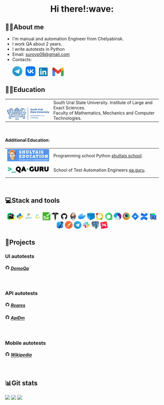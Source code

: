 <div align="center">
   <h1>
      Hi there!:wave:
   </h1>
</div>


<!--About me-->

## :technologist:About me
- I'm manual and automation Engineer from Chelyabinsk.
- I work QA about 2 years.
- I write autotests in Python
- Email: surovp08@gmail.com
- Contacts:

<p>
  &#8287;&#8287;&#8287;&#8287;&#8287;
  <a href="https://t.me/pasurov"><img width="32px" alt="Telegram" title="Telegram" src="images/social_networks/tg.png"/></a>
  &#8287;
  <a href="https://vk.com/id52197171"><img width="32px" alt="VK" title="Vk" src="images/social_networks/vk.png"/></a>
  &#8287;
   <a href="https://www.linkedin.com/in/pavel-surov-3156b7278/"><img width="32px" alt="LinkedIn" title="LinkedIn"       src=images/social_networks/linkedin.png/></a>
  &#8287;
  <a href="https://mail.google.com/mail/u/0/?ogbl#inbox?compose=DmwnWrRlRjJHDstQKfqbBPWsvShdDGglmJpTgrQTFhgFrjKxlzLzcBxlDMljTmFtKvHVPrvVsfKQ"><img width="37px" alt="Write me Email" title="Gmail" src="images/social_networks/gmail.png"/></a>
</p>


<!--Education-->

## :man_student:Education
<table width="100%" border='0'>
   <tr> 
    <td width="30%" valign="bottom"><img src="images/social_networks/susu.png"></td><td valign="middle">South Ural State University. Institute of Large and Exact Sciences.</br>Faculty of Mathematics, Mechanics and Computer Technologies.</td></tr>
  </table>
  </br>
  
  #### Additional Education:
<table width="100%" border='0'>
   <tr><td width="30%" valign="bottom"><img src="images/logo_stacks/shultais.png"></td><td valign="middle">Programming school Python <a target="_blank" href="https://shultais.education/lms/courses">shultais school</a>.</td></tr>
   
   <tr><td width="30%" valign="bottom"><img src="images/social_networks/qa_guru.png"></td><td valign="middle">School of Test Automation Engineers <a target="_blank" href="https://qa.guru">qa.guru</a>.</td></tr>
   </tr>
  </table>
  
  
  
<!--Stack and tools-->

&#8287;&#8287;&#8287;&#8287;&#8287;
## :computer:Stack and tools
<p  align="center">
  <code><img width="5%" title="Pycharm" src="images/logo_stacks/pycharm.png"></code>
  <code><img width="5%" title="Python" src="images/logo_stacks/python.png"></code>
  <code><img width="5%" title="Pytest" src="images/logo_stacks/pytest.png"></code>
  <code><img width="5%" title="Selene" src="images/logo_stacks/selene.png"></code>
  <code><img width="5%" title="Selenium" src="images/logo_stacks/selenium.png"></code>
  <code><img width="5%" title="Requests" src="images/logo_stacks/requests.png"></code>
  <code><img width="5%" title="GitHub" src="images/logo_stacks/github.png"></code>
  <code><img width="5%" title="Jenkins" src="images/logo_stacks/jenkins.png"></code>
  <code><img width="5%" title="Docker" src="images/logo_stacks/docker.png"></code>
  <code><img width="5%" title="Selenoid" src="images/logo_stacks/selenoid.png"></code>
  <code><img width="5%" title="Allure Report" src="images/logo_stacks/allure_report.png"></code>
  <code><img width="5%" title="Allure TestOps" src="images/logo_stacks/allure_testops.png"></code>
  <code><img width="5%" title="Appium" src="images/logo_stacks/appium.png"></code>
  <code><img width="5%" title="Browserstack" src="images/logo_stacks/browserstack.png"></code>
  <code><img width="5%" title="Jira" src="images/logo_stacks/jira.png"></code>
  <code><img width="5%" title="Confluence" src="images/logo_stacks/confluence.png"></code>
  <code><img width="5%" title="Android Studio" src="images/logo_stacks/android_studio.png"></code>
  <code><img width="5%" title="Xcode" src="images/logo_stacks/xcode.png"></code>
  <code><img width="5%" title="Postman" src="images/logo_stacks/postman.png"></code>
  <code><img width="5%" title="Telegram" src="images/logo_stacks/tg.png"></code>
  <code><img width="5%" title="Slack" src="images/logo_stacks/slack.png"></code>
  <code><img width="5%" title="PgAdmin" src="images/logo_stacks/pgadmin.png"></code>
  <code><img width="5%" title="Xmind" src="images/logo_stacks/xmind.png"></code>
</p>
  
  
<!--Projects-->

## :floppy_disk:Projects
### UI autotests
##### <img width="3%" title="GitHub" src="images/logo_stacks/github.png"> [DemoQa](https://github.com/surovp/qa_guru_python_2_pageobjects)

&#8287;&#8287;&#8287;&#8287;&#8287;
### API autotests
##### <img width="3%" title="GitHub" src="images/logo_stacks/github.png"> [Reqres](https://github.com/surovp/API_reqres)
##### <img width="3%" title="GitHub" src="images/logo_stacks/github.png"> [ApiDm](https://github.com/surovp/dm_api_tests_pavels)


&#8287;&#8287;&#8287;&#8287;&#8287;
### Mobile autotests
##### <img width="3%" title="GitHub" src="images/logo_stacks/github.png"> [Wikipedia](https://github.com/surovp/Mobile_Wiki)


<!--Git Stats-->

&#8287;&#8287;&#8287;&#8287;&#8287;
## :bar_chart:Git stats
![](http://github-profile-summary-cards.vercel.app/api/cards/stats?username=surovp&theme=tokyonight)
![](http://github-profile-summary-cards.vercel.app/api/cards/repos-per-language?username=surovp&theme=tokyonight) 
![](https://github-profile-summary-cards.vercel.app/api/cards/profile-details?username=surovp&theme=tokyonight)
